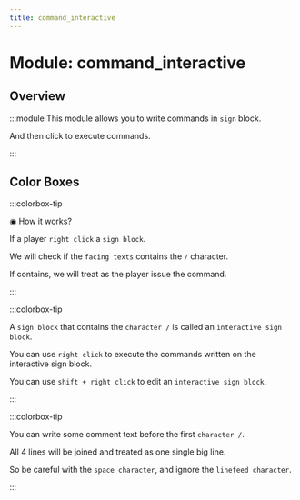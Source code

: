 ```yaml
---
title: command_interactive
---
```



# Module: command_interactive

## Overview
:::module
  This module allows you to write commands in `sign` block.
  
  And then click to execute commands.


:::
## Color Boxes

:::colorbox-tip

  ◉ How it works?
  
  
  
  If a player `right click` a `sign block`.
  
  We will check if the `facing texts` contains the `/` character.
  
  If contains, we will treat as the player issue the command.


:::

:::colorbox-tip

  A `sign block` that contains the `character /` is called an `interactive sign block`.
  
  You can use `right click` to execute the commands written on the interactive sign block.
  
  You can use `shift + right click` to edit an `interactive sign block`.


:::

:::colorbox-tip

  You can write some comment text before the first `character /`.
  
  All 4 lines will be joined and treated as one single big line.
  
  So be careful with the `space character`, and ignore the `linefeed character`.


:::

